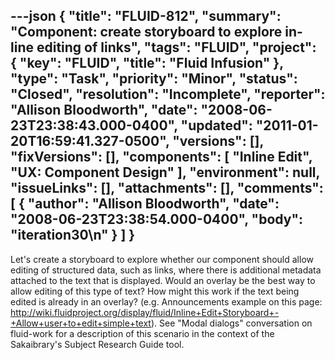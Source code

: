 ---json
{
  "title": "FLUID-812",
  "summary": "Component: create storyboard to explore in-line editing of links",
  "tags": "FLUID",
  "project": {
    "key": "FLUID",
    "title": "Fluid Infusion"
  },
  "type": "Task",
  "priority": "Minor",
  "status": "Closed",
  "resolution": "Incomplete",
  "reporter": "Allison Bloodworth",
  "date": "2008-06-23T23:38:43.000-0400",
  "updated": "2011-01-20T16:59:41.327-0500",
  "versions": [],
  "fixVersions": [],
  "components": [
    "Inline Edit",
    "UX: Component Design"
  ],
  "environment": null,
  "issueLinks": [],
  "attachments": [],
  "comments": [
    {
      "author": "Allison Bloodworth",
      "date": "2008-06-23T23:38:54.000-0400",
      "body": "iteration30\n"
    }
  ]
}
---
Let's create a storyboard to explore whether our component should allow editing of structured data, such as links, where there is additional metadata attached to the text that is displayed. Would an overlay be the best way to allow editing of this type of text? How might this work if the text being edited is already in an overlay? (e.g. Announcements example on this page: <http://wiki.fluidproject.org/display/fluid/Inline+Edit+Storyboard+-+Allow+user+to+edit+simple+text>). See "Modal dialogs" conversation on fluid-work for a description of this scenario in the context of the Sakaibrary's Subject Research Guide tool.

        
